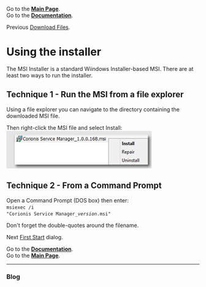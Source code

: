 Go to the [**Main Page**](index).<br/>
Go to the [**Documentation**](help).

Previous [Download Files](downloads).

# Using the installer
The MSI Installer is a standard Wiindows Installer-based MSI. There are at least two ways to run the installer.

## Technique 1 - Run the MSI from a file explorer
Using a file explorer you can navigate to the directory containing the downloaded MSI file.

Then right-click the MSI file and select Install:<br/>
![Install MSI](res/ss-open-installer.jpg "Install MSI")<br/>

## Technique 2 - From a Command Prompt
Open a Command Prompt (DOS box) then enter:<br/>
<code>msiexec /i "Corionis Service Manager_*version*.msi"</code>

Don't forget the double-quotes around the filename.

Next [First Start](firststart) dialog.

Go to the [**Documentation**](help).<br/>
Go to the [**Main Page**](index).

---

### Blog
